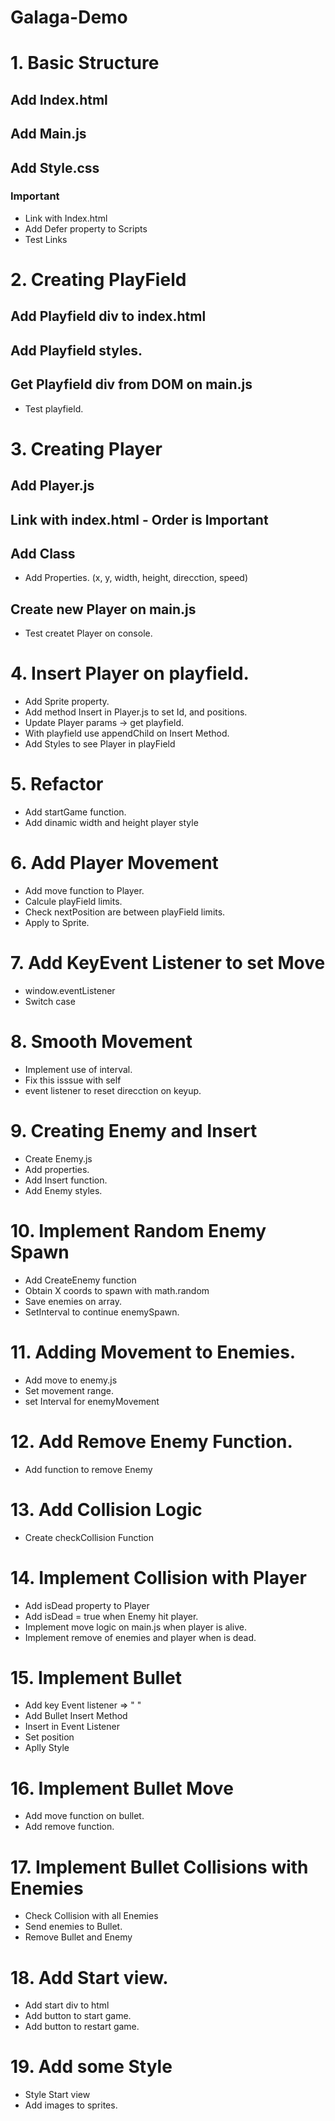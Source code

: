 # Galaga-Demo

# 1. Basic Structure
 ## Add Index.html
 ## Add Main.js
 ## Add Style.css

 ### Important
  - Link with Index.html
  - Add Defer property to Scripts
  - Test Links

# 2. Creating PlayField
 ## Add Playfield div to index.html
 ## Add Playfield styles.
 ## Get Playfield div from DOM on main.js
  - Test playfield.

# 3. Creating Player
 ## Add Player.js
 ## Link with index.html - Order is Important
 ## Add Class
  - Add Properties. (x, y, width, height, direcction, speed)
 ## Create new Player on main.js
  - Test createt Player on console.

# 4. Insert Player on playfield.
  - Add Sprite property.
  - Add method Insert in Player.js to set Id, and positions.
  - Update Player params -> get playfield.
  - With playfield use appendChild on Insert Method.
  - Add Styles to see Player in playField

# 5. Refactor
  - Add startGame function.
  - Add dinamic width and height player style

# 6. Add Player Movement
  - Add move function to Player.
  - Calcule playField limits.
  - Check nextPosition are between playField limits.
  - Apply to Sprite.

# 7. Add KeyEvent Listener to set Move
  - window.eventListener
  - Switch case

# 8. Smooth Movement
  - Implement use of interval.
  - Fix this isssue with self
  - event listener to reset direcction on keyup.

# 9. Creating Enemy and Insert
  - Create Enemy.js
  - Add properties.
  - Add Insert function.
  - Add Enemy styles.

# 10. Implement Random Enemy Spawn
  - Add CreateEnemy function
  - Obtain X coords to spawn with math.random
  - Save enemies on array.
  - SetInterval to continue enemySpawn.

# 11. Adding Movement to Enemies.
  - Add move to enemy.js
  - Set movement range.
  - set Interval for enemyMovement

# 12. Add Remove Enemy Function.
  - Add function to remove Enemy

# 13. Add Collision Logic
  - Create checkCollision Function

# 14. Implement Collision with Player
  - Add isDead property to Player
  - Add isDead = true when Enemy hit player.
  - Implement move logic on main.js when player is alive.
  - Implement remove of enemies and player when is dead.

# 15. Implement Bullet
  - Add key Event listener => " "
  - Add Bullet Insert Method
  - Insert in Event Listener
  - Set position
  - Aplly Style

# 16. Implement Bullet Move
 - Add move function on bullet.
 - Add remove function.

# 17. Implement Bullet Collisions with Enemies
 - Check Collision with all Enemies
 - Send enemies to Bullet.
 - Remove Bullet and Enemy

# 18. Add Start view.
 - Add start div to html
 - Add button to start game.
 - Add button to restart game.

 # 19. Add some Style
 - Style Start view
 - Add images to sprites.
